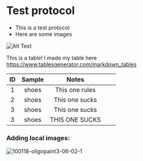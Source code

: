 # Test protocol

- This is a test protocol 
- Here are some images

![Alt Text](https://media.giphy.com/media/26tneSGWphvmFlUju/giphy.gif)

This is a table! I made my table here https://www.tablesgenerator.com/markdown_tables

| ID 	|    Sample   	|      Notes     	|   	|   	|
|:--:	|:-----------:	|:--------------:	|:-:	|:-:	|
|  1 	|      shoes     	| This one rules 	|   	|   	|
|  2 	|   shoes   	| This one sucks 	|   	|   	|
|  3 	| shoes 	| This one sucks 	|   	|   	|
|  3 	| shoes 	| THIS ONE SUCKS	|   	|   	|


### Adding local images:

![100118-oligopaint3-06-02-1](https://user-images.githubusercontent.com/23177757/80262032-09955800-8641-11ea-9fc4-7d97d99af35d.jpg)